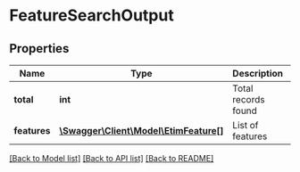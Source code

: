 # FeatureSearchOutput

## Properties
Name | Type | Description | Notes
------------ | ------------- | ------------- | -------------
**total** | **int** | Total records found | [optional] 
**features** | [**\Swagger\Client\Model\EtimFeature[]**](EtimFeature.md) | List of features | [optional] 

[[Back to Model list]](../../README.md#documentation-for-models) [[Back to API list]](../../README.md#documentation-for-api-endpoints) [[Back to README]](../../README.md)

